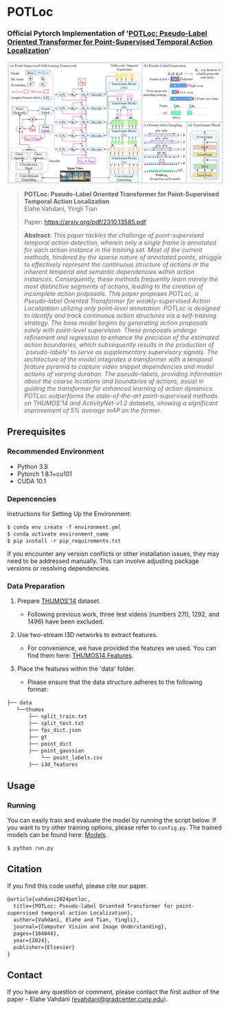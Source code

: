 # POTLoc
### Official Pytorch Implementation of '[POTLoc: Pseudo-Label Oriented Transformer for Point-Supervised Temporal Action Localization](https://arxiv.org/pdf/2310.13585.pdf)' 

![architecture](main_figure.png)

> **POTLoc: Pseudo-Label Oriented Transformer for Point-Supervised Temporal Action Localization**<br>
> Elahe Vahdani, Yingli Tian
>
> Paper: https://arxiv.org/pdf/2310.13585.pdf
>
> **Abstract:** *This paper tackles the challenge of point-supervised temporal action detection, wherein only a single frame is annotated for each action instance in the training set. Most of the current methods, hindered by the sparse nature of annotated points, struggle to effectively represent the continuous structure of actions or the inherent temporal and semantic dependencies within action instances. Consequently, these methods frequently learn merely the most distinctive segments of actions, leading to the creation of incomplete action proposals. This paper proposes POTLoc, a Pseudo-label Oriented Transformer for weakly-supervised Action Localization utilizing only point-level annotation. POTLoc is designed to identify and track continuous action structures via a
self-training strategy. The base model begins by generating action proposals solely with point-level supervision. These proposals undergo refinement and regression to enhance the precision of the estimated action boundaries, which subsequently results in the production of `pseudo-labels' to serve as supplementary supervisory signals. The architecture of the model integrates a transformer with a temporal feature pyramid to capture video snippet dependencies and model actions of varying duration. The pseudo-labels, providing information about the coarse locations and boundaries of actions, assist in guiding the transformer for enhanced learning of action dynamics. POTLoc outperforms the state-of-the-art point-supervised methods on THUMOS'14 and ActivityNet-v1.2 datasets, showing a significant improvement of 5% average mAP on the former.*


## Prerequisites
### Recommended Environment
* Python 3.8 
* Pytorch 1.8.1+cu101
* CUDA 10.1

### Depencencies
Instructions for Setting Up the Environment:
   
    $ conda env create -f environment.yml
    $ conda activate environment_name
    $ pip install -r pip_requirements.txt
   
If you encounter any version conflicts or other installation issues, they may need to be addressed manually. This can involve adjusting package versions or resolving dependencies.

### Data Preparation
1. Prepare [THUMOS'14](https://www.crcv.ucf.edu/THUMOS14/) dataset.
    - Following previous work, three test videos (numbers 270, 1292, and 1496) have been excluded.

2. Use two-stream I3D networks to extract features.
    - For convenience, we have provided the features we used. You can find them here: [THUMOS14 Features](https://drive.google.com/drive/folders/18YHWf5UMMjxq1FuGDe7tTRlUMtUI36PG?usp=drive_link).
    
3. Place the features within the 'data' folder.
    - Please ensure that the data structure adheres to the following format:
   
~~~~
├── data
   └──thumos
       ├── split_train.txt
       ├── split_test.txt
       ├── fps_dict.json
       ├── gt
       ├── point_dict
       ├── point_gaussian
           └── point_labels.csv
       ├── i3d_features

~~~~

## Usage

### Running
You can easily train and evaluate the model by running the script below.
If you want to try other training options, please refer to `config.py`.
The trained models can be found here: [Models](https://drive.google.com/drive/folders/1o1TxJOkUcE7nFvxaK5pLmeG__7JsMiY1?usp=drive_link).
~~~~
$ python run.py
~~~~

## Citation
If you find this code useful, please cite our paper.

~~~~
@article{vahdani2024potloc,
  title={POTLoc: Pseudo-label Oriented Transformer for point-supervised temporal action Localization},
  author={Vahdani, Elahe and Tian, Yingli},
  journal={Computer Vision and Image Understanding},
  pages={104044},
  year={2024},
  publisher={Elsevier}
}
~~~~

## Contact
If you have any question or comment, please contact the first author of the paper - Elahe Vahdani (evahdani@gradcenter.cuny.edu).
